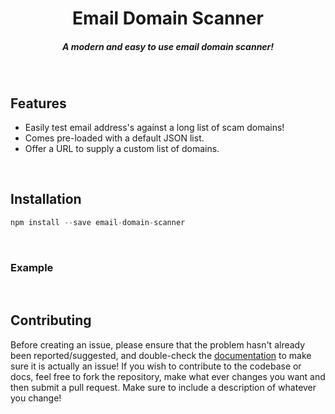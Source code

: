 <h1 align="center"><b>Email Domain Scanner</b></h1>
<h5 align="center">A modern and easy to use email domain scanner!</h5>
<div align="center">

</div>
<br/>

## Features

 - Easily test email address's against a long list of scam domains!
 - Comes pre-loaded with a default JSON list.
 - Offer a URL to supply a custom list of domains.

<br/>

## Installation
```javascript
npm install --save email-domain-scanner
```

<br/>

### Example


<br/>

## Contributing
Before creating an issue, please ensure that the problem hasn't already been reported/suggested, and double-check the
[documentation](https://xelitexirish.github.io/ThrowawayDomainScanner/) to make sure it is actually an issue!
If you wish to contribute to the codebase or docs, feel free to fork the repository, make what ever changes
you want and then submit a pull request.  Make sure to include a description of whatever you change!
